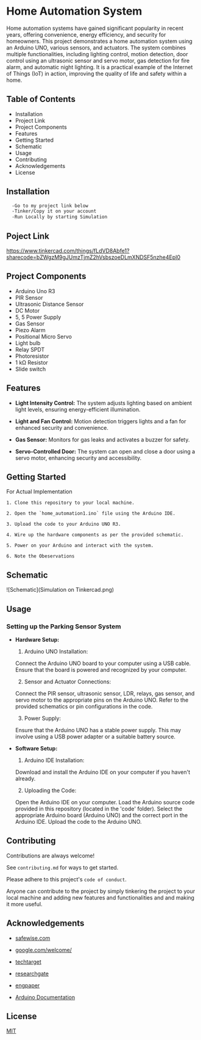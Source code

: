 
# Home Automation System

Home automation systems have gained significant popularity in recent years, offering convenience, energy efficiency, and security for homeowners. This project demonstrates a home automation system using an Arduino UNO, various sensors, and actuators. The system combines multiple functionalities, including lighting control, motion detection, door control using an ultrasonic sensor and servo motor, gas detection for fire alarm, and automatic night lighting. It is a practical example of the Internet of Things (IoT) in action, improving the quality of life and safety within a home.

## Table of Contents

- Installation
- Project Link
- Project Components
- Features
- Getting Started
- Schematic
- Usage
- Contributing
- Acknowledgements
- License
## Installation

```bash
  -Go to my project link below
  -Tinker/Copy it on your account
  -Run Locally by starting Simulation
```
    
## Poject Link

https://www.tinkercad.com/things/fLdVD8Abfe1?sharecode=bZWgzM9gJUmzTjmZ2hVsbszoeDLmXNDSF5nzhe4EpI0 
## Project Components

 - Arduino Uno R3
 - PIR Sensor
 - Ultrasonic Distance Sensor
 - DC Motor
 - 5, 5 Power Supply
 - Gas Sensor
 - Piezo Alarm
 - Positional Micro Servo
 - Light bulb
 - Relay SPDT
 - Photoresistor
 - 1 kΩ Resistor
 - Slide switch



## Features

- **Light Intensity Control:** The system adjusts lighting based on ambient light levels, ensuring energy-efficient illumination.

- **Light and Fan Control:** Motion detection triggers lights and a fan for enhanced security and convenience.

- **Gas Sensor:** Monitors for gas leaks and activates a buzzer for safety.

- **Servo-Controlled Door:** The system can open and close a door using a servo motor, enhancing security and accessibility.

## Getting Started

For Actual Implementation

    1. Clone this repository to your local machine.

    2. Open the `home_automation1.ino` file using the Arduino IDE.

    3. Upload the code to your Arduino UNO R3.

    4. Wire up the hardware components as per the provided schematic.

    5. Power on your Arduino and interact with the system.

    6. Note the Obeservations
## Schematic

![Schematic](Simulation on Tinkercad.png)
## Usage

### Setting up the Parking Sensor System

- **Hardware Setup:**

    1) Arduino UNO Installation:

    Connect the Arduino UNO board to your computer using a USB cable.
    Ensure that the board is powered and recognized by your computer.

    2) Sensor and Actuator Connections:

    Connect the PIR sensor, ultrasonic sensor, LDR, relays, gas sensor, and servo motor to the appropriate pins on the Arduino UNO. Refer to the provided schematics or pin configurations in the code.

    3) Power Supply:

    Ensure that the Arduino UNO has a stable power supply. This may involve using a USB power adapter or a suitable battery source.

- **Software Setup:**

    1) Arduino IDE Installation:

    Download and install the Arduino IDE on your computer if you haven't already.

    2) Uploading the Code:

    Open the Arduino IDE on your computer.
    Load the Arduino source code provided in this repository (located in the 'code' folder).
    Select the appropriate Arduino board (Arduino UNO) and the correct port in the Arduino IDE.
    Upload the code to the Arduino UNO.



## Contributing

Contributions are always welcome!

See `contributing.md` for ways to get started.

Please adhere to this project's `code of conduct`.

Anyone can contribute to the project by simply tinkering the project to your local machine and adding new features and functionalities and and making it more useful.

## Acknowledgements

 - [safewise.com ](https://www.safewise.com/home-security-faq/how-does-home-automation-work/ )

 - [google.com/welcome/ ](https://home.google.com/welcome/   )

 - [techtarget  ](https://www.techtarget.com/iotagenda/definition/smart-home-or-building )

 - [researchgate  ](https://www.researchgate.net/publication/275338025_Home_Automation_Systems_-_A_Study  )

 - [engpaper  ](https://www.engpaper.com/ece/home-automation-2021.html   )
 
  - [Arduino Documentation  ](https://docs.arduino.cc/hardware/uno-rev3 )

 



## License

[MIT](https://choosealicense.com/licenses/mit/)

